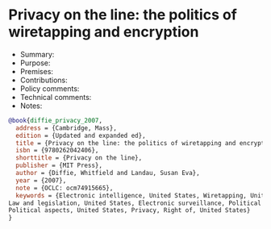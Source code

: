 # Privacy on the line: the politics of wiretapping and encryption

- Summary:
- Purpose:
- Premises:
- Contributions:
- Policy comments:
- Technical comments:
- Notes:

```bib
@book{diffie_privacy_2007,
  address = {Cambridge, Mass},
  edition = {Updated and expanded ed},
  title = {Privacy on the line: the politics of wiretapping and encryption},
  isbn = {9780262042406},
  shorttitle = {Privacy on the line},
  publisher = {MIT Press},
  author = {Diffie, Whitfield and Landau, Susan Eva},
  year = {2007},
  note = {OCLC: ocm74915665},
  keywords = {Electronic intelligence, United States, Wiretapping, United States, Data encryption (Computer science),
Law and legislation, United States, Electronic surveillance, Political aspects, United States, Telecommunication,
Political aspects, United States, Privacy, Right of, United States}
}
```
